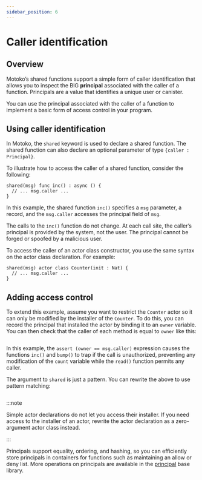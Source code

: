 ```yaml
---
sidebar_position: 6
---
```


# Caller identification

## Overview

Motoko’s shared functions support a simple form of caller identification that allows you to inspect the BIG **principal** associated with the caller of a function. Principals are a value that identifies a unique user or canister.

You can use the principal associated with the caller of a function to implement a basic form of access control in your program.

## Using caller identification

In Motoko, the `shared` keyword is used to declare a shared function. The shared function can also declare an optional parameter of type `{caller : Principal}`.

To illustrate how to access the caller of a shared function, consider the following:

``` motoko
shared(msg) func inc() : async () {
  // ... msg.caller ...
}
```

In this example, the shared function `inc()` specifies a `msg` parameter, a record, and the `msg.caller` accesses the principal field of `msg`.

The calls to the `inc()` function do not change. At each call site, the caller’s principal is provided by the system, not the user. The principal cannot be forged or spoofed by a malicious user.

To access the caller of an actor class constructor, you use the same syntax on the actor class declaration. For example:

``` motoko
shared(msg) actor class Counter(init : Nat) {
  // ... msg.caller ...
}
```

## Adding access control

To extend this example, assume you want to restrict the `Counter` actor so it can only be modified by the installer of the `Counter`. To do this, you can record the principal that installed the actor by binding it to an `owner` variable. You can then check that the caller of each method is equal to `owner` like this:

``` motoko file=../examples/Counters-caller.mo
```

In this example, the `assert (owner == msg.caller)` expression causes the functions `inc()` and `bump()` to trap if the call is unauthorized, preventing any modification of the `count` variable while the `read()` function permits any caller.

The argument to `shared` is just a pattern. You can rewrite the above to use pattern matching:

``` motoko file=../examples/Counters-caller-pat.mo
```

:::note

Simple actor declarations do not let you access their installer. If you need access to the installer of an actor, rewrite the actor declaration as a zero-argument actor class instead.

:::

Principals support equality, ordering, and hashing, so you can efficiently store principals in containers for functions such as maintaining an allow or deny list. More operations on principals are available in the [principal](../base/Principal.md) base library.

